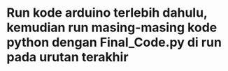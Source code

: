 # Run kode arduino terlebih dahulu, kemudian run masing-masing kode python dengan Final_Code.py di run pada urutan terakhir
